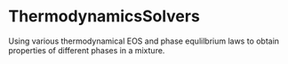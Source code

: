 # ThermodynamicsSolvers
Using various thermodynamical EOS and phase equlilbrium laws to obtain properties of different phases in a mixture.
